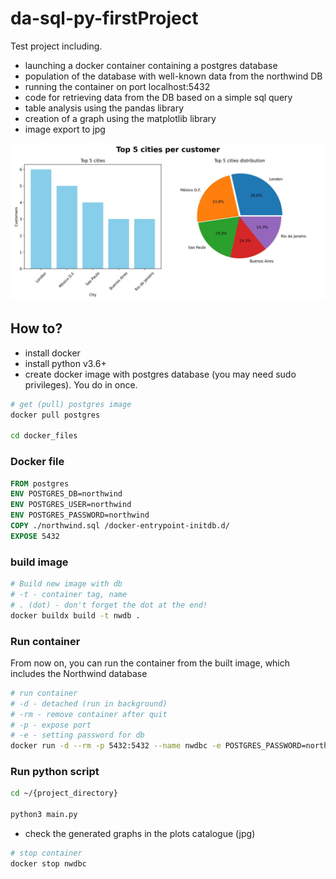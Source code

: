# da-sql-py-firstProject

Test project including.
- launching a docker container containing a postgres database
- population of the database with well-known data from the northwind DB
- running the container on port localhost:5432
- code for retrieving data from the DB based on a simple sql query
- table analysis using the pandas library
- creation of a graph using the matplotlib library
- image export to jpg

![Picture](plots/top_cities_chart.jpg)

## How to?

- install docker
- install python v3.6+
- create docker image with postgres database (you may need sudo privileges). You do in once.

```bash
# get (pull) postgres image
docker pull postgres

cd docker_files
```

### Docker file

```dockerfile
FROM postgres
ENV POSTGRES_DB=northwind
ENV POSTGRES_USER=northwind
ENV POSTGRES_PASSWORD=northwind
COPY ./northwind.sql /docker-entrypoint-initdb.d/
EXPOSE 5432
```

### build image

```bash
# Build new image with db
# -t - container tag, name
# . (dot) - don't forget the dot at the end!
docker buildx build -t nwdb .
```

### Run container

From now on, you can run the container from the built image, which includes the Northwind database

```bash
# run container
# -d - detached (run in background)
# -rm - remove container after quit
# -p - expose port
# -e - setting password for db
docker run -d --rm -p 5432:5432 --name nwdbc -e POSTGRES_PASSWORD=northwind -d nwdb
```
### Run python script
```bash
cd ~/{project_directory}

python3 main.py
```
- check the generated graphs in the plots catalogue (jpg)

```bash
# stop container
docker stop nwdbc
```